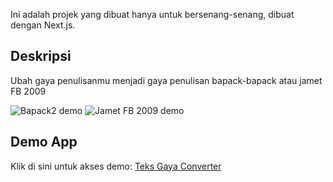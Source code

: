 Ini adalah projek yang dibuat hanya untuk bersenang-senang, dibuat dengan Next.js.
## Deskripsi
Ubah gaya penulisanmu menjadi gaya penulisan bapack-bapack atau jamet FB 2009

![Bapack2 demo](https://i.ibb.co/H4Dvvf8/Screen-Shot-2022-10-10-at-09-12-12.png)
![Jamet FB 2009 demo](https://i.ibb.co/HrQg3Xb/Screen-Shot-2022-10-10-at-14-31-42.png)
## Demo App
Klik di sini untuk akses demo: [Teks Gaya Converter](https://teks-bapak-converter.vercel.app/)
